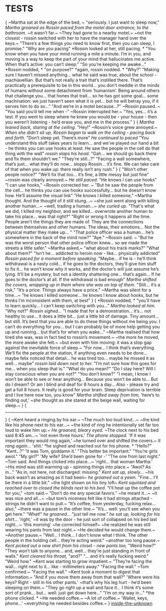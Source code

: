 # TESTS
{
~Martha sat at the edge of the bed, ~
"seriously. I just want to sleep now,"
*Martha groaned as Rossin paced from the motel door entrance, to the bathroom.*
~it wasn’t far.~
~They had gone to a nearby motel.~
~not the closest - rossin switched with her to have the manager hand over the keys.~
"There’s a few things you need to know first, then you can sleep, I promise."
"Why are you pacing"
*Rossin looked at her, still pacing. *
"You know when you have your mind running a mile a minute. 
I’m in you, and moving is a way to keep the part of your mind that hallucinates me active. 
When that’s active: you can’t sleep."
"So you’re keeping me awake..."
*Rossin nodded, *
"on purpose?"
*again, rossin nodded. *
"Why?"
"Making sure I haven’t missed anything...
what he said was true, about the school - machiavellian. 
But that’s not really a trait that’s instilled there. 
That’s practically a prerequisite to be in this world...
you don’t meddle in the minds of humans without some detachment from ‘humanism’. 
Being around others that challenge you...
that hones that trait... 
so he has got some goal...
some machination: we just haven’t seen what it is yet...
but he will betray you, if it serves him to do so..."
"And we’re in a motel because...?"
~Rossin paused. ~
"You said you’d tell me when -"
~Rossin interrupted her.~
"Yes, yes...
it’s a test. If you went to sleep where he knew you would be - your house - then you weren’t listening - he’d erase you, and me in the process."
}
{
*Martha leaned back, staring at the ceiling.*
"Hey!"
~Rossin’s voice grew annoyed.~
*When she didn’t sit up, Rossin began to walk on the ceiling - pacing back and forth.*
"Don’t sleep yet. There’s more"
*He continued to paced*
"You understand this stuff takes years to learn...
and we’ve played our hand a bit - he thinks you can use hooks at least. 
He saw the people in the cell do that thing with the wall"
*rossin slaps his head.*
"Gah...
we should go back there and fix them shouldn’t we."
"They’re still...?"
"Facing a wall somewhere, that’s just...
what they’ll do now...
sloppy Rossin...
it’s fine. 
We can take care of that when you wake up: there really isn’t any rush."
}
{
"Won’t other people notice?"
"We’ll fix that too...
it’s fine, a little messy but just fine"
~rossin was clearly annoyed.~
*He still paced.*
"He knows I can use hooks"
"I can use hooks,"
~Rossin corrected her. ~
"But he saw the people from the cell...
he thinks you can use hooks successfully...
but he doesn’t know how. He’ll assume the visual link"
"He knows I killed someone,"
~Martha thought. And the thought of it still stung...~
~she just went along with killing another human...~
~well, trading a human...~
*she curled up.*
"That's what we did, I killed my neighbor, and we killed...
overwrote another human to take his place...
was that right?"
"Right or wrong it happens all the time. 
People aren’t the things they are made of. 
They are the connections between themselves and other humans. 
The ideas, their emotions...
Not the physical matter they make up... "
"That police officer was a human...
he’s somewhere in the back of the mind now?"
"Aye."
~Rossin said. ~
"But he was the worst person that other police officer knew...
so we made the streets a little safer."
~Martha asked,~
"what about his track marks?"
"What about them?"
"Isn’t he...
addicted to heroin now - like...
physically addicted"
*Rossin paced for a moment before speaking.*
"Maybe...
if he is - he’ll think withdrawal is a nasty cold...
if he goes to the doctors, they’ll give him stuff to fix it...
he won’t know why it works, and the doctor’s will just assume he’s lying. 
It’ll be a mystery, but not a identity shattering one...
that’s again...
If he goes to the doctor’s at all.
If the withdrawal is bad enough"
*Martha shifted the covers, wrapping up in them where she was on top of them.*
"Still...
it’s a risk,"
"It’s a price. Things always have a price."
~Martha was silent for a time...~
"he knows I killed someone...
he knows I know about hooks, but he thinks I’m inconsistent with them, at best"
}
{
*Rossin nodded, *
"you’ll have to learn quickly...
I can’t keep switching with you..."
*Martha looked at him.*
"Why not?"
*Rossin sighed...*
"I made that for a demonstration...
it’s...
not healthy to use...
it does a little bit...
just a little bit of damage. 
Tiny amount...
but still. 
It’s best that you are able to do these things without me being you. 
I can’t do everything for you...
but I can probably be of more help getting you up and running...
but that’s for when you wake..."
~Martha realised that how tired she was, was in fact tied to rossin’s movement.~
~the more he moved, the more awake she felt.~
~but even with him moving: it was a stop gap against the inevitable force of sleep.~
"For now...
I think that’s everything. We’ll fix the people at the station, if anything even needs to be done...
maybe felix noticed that detail...
he was tired too...
maybe he missed it as well...
maybe"
*rossin laid down next to her.*
"I’m not sure how this goes for me...
when you sleep that is."
"What do you mean?"
"Do I stay here?
Will I stay conscious when you are not?"
"You don’t know?"
"I mean, I know I won’t be able to see or hear anything...
Because you won’t be able to... 
But do I dream? 
Or am I blind and deaf for 8 hours a day...
Also - please try and get a full 8 hours. 
It really is good for your brain. 
Sleep deprivation is terrible and I live here now too, you know"
*Martha shifted away from him,*
'here’s to finding out,'
~she thought as she stared at the beige wall, waiting for sleep.~
}
{
****
}
{
~Kent heard a ringing by his ear.~
~The much too loud kind...~
~the kind like his phone next to his ear...~
~the kind of ring he intentionally set far too loud to wake him up.~
*He groaned, bleary eyed.*
~The clock next to his bed said 8:45 am...~
'not even three hours.'
*The phone stopped.*
'If it was important they would ring again,'
~he turned over and shifted the covers.~
*It rang again...*
'shit.'
*he sighed and reached out for his phone. *
"Hello?"
"Kent...?"
'it was Tom, goddamn it.'
"This better be important."
"You’re girls awol."
"My girl?"
'My wife? She’d been gone for -'
"The one from last night."
~Tom said. And things clicked into place...~
'right...
that woman Martha.'
~His mind was still warming up - spinning things into place.~
"Awol? As in..."
"As in, not here, not discharged: missing."
*Kent sat up, slowly...*
~his back wasn’t as amazing as it had been~
*he groaned out a yawn.*
"Fine...
I’ll be there in a little bit."
~the light shown on his tiny loft~
*Kent squinted and reached over to closed the blinds next to his bed.*
"I’ll heat up the coffee pot for you,"
~tom said.~
"Don’t do me any special favors."
~he meant it...~
~it was nice and all...~
~but tom’s niceness felt like it had strings attached - strings he didn’t want to pull.~
"It’s coffee, from yesterday, fucking relax...
also,"
~there was a pause in the other line.~
"It’s...
well: you’ll see when you get here."
"What!"
*he groaned...*
"just tell me now."
*he sat up, looking for his shirt...*
'right,'
~it was by the door - he just sort of collapsed on his bed last night...~
'this morning'
~he corrected himself~
~he realized he was still wearing his pants from last night.~
~He decided he would change them.~
~Another pause.~
"Well...
I think...
I don’t know what I think. 
The other people in the holding cell...
they’re acting weird."
~another too long pause.~
*Kent picked out a new shirt from his closet - new pants too,*
"Weird how?"
"They won’t talk to anyone...
and, well...
they’re just standing in front of walls."
*Kent cleared his throat,*
"and?"
"... and it’s really fucking weird."
"Weird how."
~Kent was starting to grow impatient.~
"They’re facing the wall...
right next to it...
like - millimeters away."
"Facing the wall."
~Tom confirmed.~
"Facing the wall."
~Kent took a moment to digest that information.~
"And if you move them away from that wall?"
'Where were his keys? Right - still in his other pants.'
~that’s why his leg hurt - he’d been sleeping on them.~
"They go right up a wall and face it...
I think it’s some sort of prank...
but...
well: just get down here..."
"I’m on my way in..."
*the phone clicked. *
~He needed coffee.~
~A lot of coffee.~
'Wallet, keys, phone...'
~everything he needed besides coffee.~
}
[inside-the-unknown](inside-the-unknown.md)
